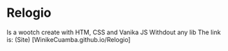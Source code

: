 # Relogio
Is a wootch create with HTM, CSS and Vanika JS
Withdout any lib
The link is:
(Site) [WinikeCuamba.github.io/Relogio]
